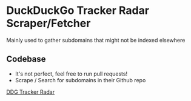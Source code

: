 # DuckDuckGo Tracker Radar Scraper/Fetcher
Mainly used to gather subdomains that might not be indexed elsewhere

## Codebase
- It's not perfect, feel free to run pull requests!
- Scrape / Search for subdomains in their Github repo
  
[DDG Tracker Radar](https://github.com/duckduckgo/tracker-radar)
